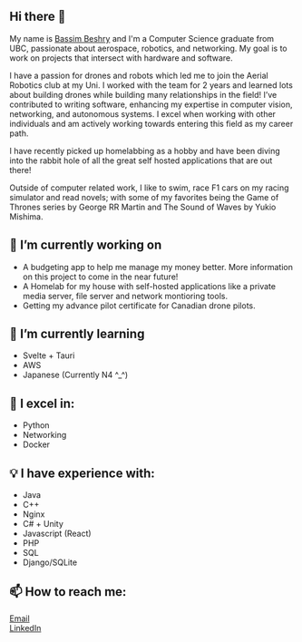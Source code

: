 ## Hi there 👋
My name is [Bassim Beshry](https://bassim-beshry.vercel.app/) and I'm a Computer Science graduate from UBC, passionate about aerospace, robotics, and networking. My goal is to work on projects that intersect with hardware and software.

I have a passion for drones and robots which led me to join the Aerial Robotics club at my Uni. I worked with the team for 2 years and learned lots about building drones while building many relationships in the field! I’ve contributed to writing software, enhancing my expertise in computer vision, networking, and autonomous systems. I excel when working with other individuals and am actively working towards entering this field as my career path. 

I have recently picked up homelabbing as a hobby and have been diving into the rabbit hole of all the great self hosted applications that are out there!

Outside of computer related work, I like to swim, race F1 cars on my racing simulator and read novels; with some of my favorites being the Game of Thrones series by George RR Martin and The Sound of Waves by Yukio Mishima. 

## 🔭 I’m currently working on
- A budgeting app to help me manage my money better. More information on this project to come in the near future!
- A Homelab for my house with self-hosted applications like a private media server, file server and network montioring tools.
- Getting my advance pilot certificate for Canadian drone pilots.

## 🌱 I’m currently learning 
- Svelte + Tauri
- AWS
- Japanese (Currently N4 ^_^)

## 💪 I excel in:
- Python
- Networking
- Docker

## 💡 I have experience with:
- Java
- C++
- Nginx
- C# + Unity
- Javascript (React)
- PHP
- SQL
- Django/SQLite

## 📫 How to reach me:
[Email](bassimbeshry24@gmail.com)  
[LinkedIn](https://www.linkedin.com/in/bassim-beshry/)


